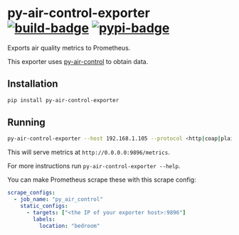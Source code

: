 # py-air-control-exporter [![build-badge]](https://travis-ci.com/github/urbas/py-air-control-exporter) [![pypi-badge]](https://pypi.org/project/py-air-control-exporter/)

Exports air quality metrics to Prometheus.

This exporter uses [py-air-control] to obtain data.

## Installation

```bash
pip install py-air-control-exporter
```

## Running

```bash
py-air-control-exporter --host 192.168.1.105 --protocol <http|coap|plain_coap>
```

This will serve metrics at `http://0.0.0.0:9896/metrics`.

For more instructions run `py-air-control-exporter --help`.

You can make Prometheus scrape these with this scrape config:

```yaml
scrape_configs:
  - job_name: "py_air_control"
    static_configs:
      - targets: ["<the IP of your exporter host>:9896"]
        labels:
          location: "bedroom"
```

[build-badge]: https://travis-ci.com/urbas/py-air-control-exporter.svg?branch=master
[py-air-control]: https://github.com/rgerganov/py-air-control
[pypi-badge]: https://badge.fury.io/py/py-air-control-exporter.svg
